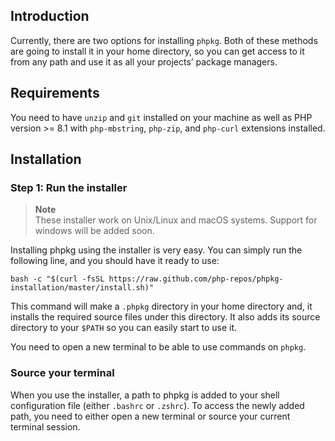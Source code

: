 ## Introduction

Currently, there are two options for installing `phpkg`.
Both of these methods are going to install it in your home directory,
so you can get access to it from any path and use it as all your projects’ package managers.

## Requirements

You need to have `unzip` and `git` installed on your machine as well as PHP version >= 8.1 
with `php-mbstring`, `php-zip`, and `php-curl` extensions installed.

## Installation

### Step 1: Run the installer

> **Note**  
> These installer work on Unix/Linux and macOS systems. Support for windows will be added soon.

Installing phpkg using the installer is very easy.
You can simply run the following line, and you should have it ready to use:

```shell
bash -c "$(curl -fsSL https://raw.github.com/php-repos/phpkg-installation/master/install.sh)"
```

This command will make a `.phpkg` directory in your home directory and,
it installs the required source files under this directory.
It also adds its source directory to your `$PATH` so you can easily start to use it.

You need to open a new terminal to be able to use commands on `phpkg`.

### Source your terminal

When you use the installer, a path to phpkg is added to your shell configuration file (either `.bashrc` or `.zshrc`).
To access the newly added path, you need to either open a new terminal or source your current terminal session.